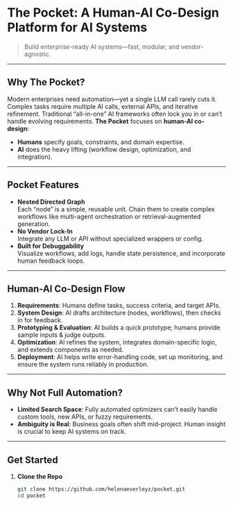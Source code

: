 # The Pocket: A Human-AI Co-Design Platform for AI Systems

> Build enterprise-ready AI systems—fast, modular, and vendor-agnostic.

---

## Why The Pocket?
Modern enterprises need automation—yet a single LLM call rarely cuts it. Complex tasks require multiple AI calls, external APIs, and iterative refinement. Traditional “all-in-one” AI frameworks often lock you in or can’t handle evolving requirements. **The Pocket** focuses on **human-AI co-design**: 
- **Humans** specify goals, constraints, and domain expertise.
- **AI** does the heavy lifting (workflow design, optimization, and integration).

---

## Pocket Features
- **Nested Directed Graph**  
  Each “node” is a simple, reusable unit. Chain them to create complex workflows like multi-agent orchestration or retrieval-augmented generation.
- **No Vendor Lock-In**  
  Integrate any LLM or API without specialized wrappers or config. 
- **Built for Debuggability**  
  Visualize workflows, add logs, handle state persistence, and incorporate human feedback loops.

---

## Human-AI Co-Design Flow
1. **Requirements**: Humans define tasks, success criteria, and target APIs.  
2. **System Design**: AI drafts architecture (nodes, workflows), then checks in for feedback.  
3. **Prototyping & Evaluation**: AI builds a quick prototype; humans provide sample inputs & judge outputs.  
4. **Optimization**: AI refines the system, integrates domain-specific logic, and extends components as needed.  
5. **Deployment**: AI helps write error-handling code, set up monitoring, and ensure the system runs reliably in production.

---

## Why Not Full Automation?
- **Limited Search Space**: Fully automated optimizers can’t easily handle custom tools, new APIs, or fuzzy requirements.  
- **Ambiguity is Real**: Business goals often shift mid-project. Human insight is crucial to keep AI systems on track.

---

## Get Started
1. **Clone the Repo**  
   ```bash
   git clone https://github.com/helenaeverleyz/pocket.git
   cd pocket
